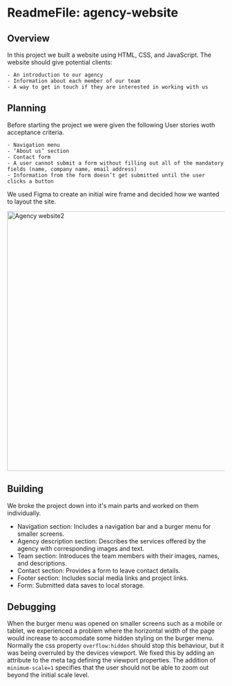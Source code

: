 # ReadmeFile: agency-website

## Overview

In this project we built a website using HTML, CSS, and JavaScript. The website should give potential clients:

    - An introduction to our agency
    - Information about each member of our team
    - A way to get in touch if they are interested in working with us

## Planning

Before starting the project we were given the following User stories woth acceptance criteria.

    - Navigation menu
    - ‘About us’ section
    - Contact form
    - A user cannot submit a form without filling out all of the mandatory fields (name, company name, email address)
    - Information from the form doesn’t get submitted until the user clicks a button
    
 We used Figma to create an initial wire frame and decided how we wanted to layout the site.
 
  <img width="600" alt="Agency website2" src="https://github.com/cazanelena/agency-website/assets/74066857/e2a033f3-036b-415e-918e-7967b18d1eae">

## Building 

We broke the project down into it's main parts and worked on them individually.

- Navigation section: Includes a navigation bar and a burger menu for smaller screens.
- Agency description section: Describes the services offered by the agency with corresponding images and text.
- Team section: Introduces the team members with their images, names, and descriptions.
- Contact section: Provides a form to leave contact details.
- Footer section: Includes social media links and project links.
- Form: Submitted data saves to local storage.

## Debugging

When the burger menu was opened on smaller screens such as a mobile or tablet, we experienced a problem where the horizontal width of the page would increase to accomodate some hidden styling on the burger menu. Normally the css property `overflow:hidden` should stop this behaviour, but it was being overruled by the devices viewport. 
We fixed this by adding an attribute to the meta tag defining the viewport properties. The addition of `minimum-scale=1` specifies that the user should not be able to zoom out beyond the initial scale level.
